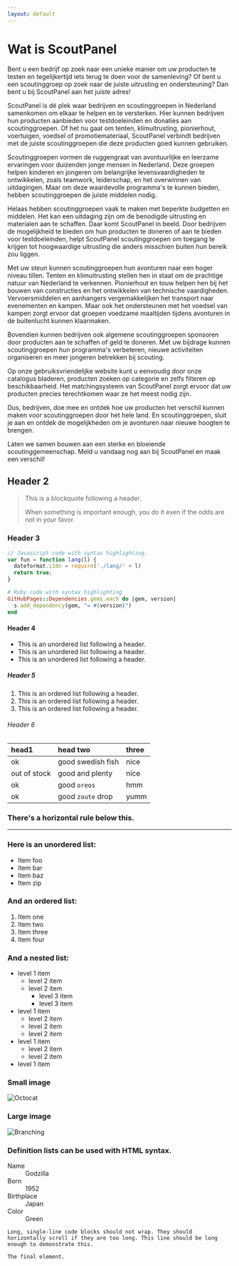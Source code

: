 ```yaml
---
layout: default
---
```


# Wat is ScoutPanel

Bent u een bedrijf op zoek naar een unieke manier om uw producten te testen en tegelijkertijd iets terug te doen voor de samenleving? Of bent u een scoutinggroep op zoek naar de juiste uitrusting en ondersteuning? Dan bent u bij ScoutPanel aan het juiste adres!

ScoutPanel is dé plek waar bedrijven en scoutinggroepen in Nederland samenkomen om elkaar te helpen en te versterken. Hier kunnen bedrijven hun producten aanbieden voor testdoeleinden en donaties aan scoutinggroepen. Of het nu gaat om tenten, klimuitrusting, pionierhout, voertuigen, voedsel of promotiemateriaal, ScoutPanel verbindt bedrijven met de juiste scoutinggroepen die deze producten goed kunnen gebruiken.

Scoutinggroepen vormen de ruggengraat van avontuurlijke en leerzame ervaringen voor duizenden jonge mensen in Nederland. Deze groepen helpen kinderen en jongeren om belangrijke levensvaardigheden te ontwikkelen, zoals teamwork, leiderschap, en het overwinnen van uitdagingen. Maar om deze waardevolle programma's te kunnen bieden, hebben scoutinggroepen de juiste middelen nodig.

Helaas hebben scoutinggroepen vaak te maken met beperkte budgetten en middelen. Het kan een uitdaging zijn om de benodigde uitrusting en materialen aan te schaffen. Daar komt ScoutPanel in beeld. Door bedrijven de mogelijkheid te bieden om hun producten te doneren of aan te bieden voor testdoeleinden, helpt ScoutPanel scoutinggroepen om toegang te krijgen tot hoogwaardige uitrusting die anders misschien buiten hun bereik zou liggen.

Met uw steun kunnen scoutinggroepen hun avonturen naar een hoger niveau tillen. Tenten en klimuitrusting stellen hen in staat om de prachtige natuur van Nederland te verkennen. Pionierhout en touw helpen hen bij het bouwen van constructies en het ontwikkelen van technische vaardigheden. Vervoersmiddelen en aanhangers vergemakkelijken het transport naar evenementen en kampen. Maar ook het ondersteunen met het voedsel van kampen zorgt ervoor dat groepen voedzame maaltijden tijdens avonturen in de buitenlucht kunnen klaarmaken.

Bovendien kunnen bedrijven ook algemene scoutinggroepen sponsoren door producten aan te schaffen of geld te doneren. Met uw bijdrage kunnen scoutinggroepen hun programma's verbeteren, nieuwe activiteiten organiseren en meer jongeren betrekken bij scouting.

Op onze gebruiksvriendelijke website kunt u eenvoudig door onze catalogus bladeren, producten zoeken op categorie en zelfs filteren op beschikbaarheid. Het matchingsysteem van ScoutPanel zorgt ervoor dat uw producten precies terechtkomen waar ze het meest nodig zijn.

Dus, bedrijven, doe mee en ontdek hoe uw producten het verschil kunnen maken voor scoutinggroepen door het hele land. En scoutinggroepen, sluit je aan en ontdek de mogelijkheden om je avonturen naar nieuwe hoogten te brengen.

Laten we samen bouwen aan een sterke en bloeiende scoutinggemeenschap. Meld u vandaag nog aan bij ScoutPanel en maak een verschil!

## Header 2

> This is a blockquote following a header.
>
> When something is important enough, you do it even if the odds are not in your favor.

### Header 3

```js
// Javascript code with syntax highlighting.
var fun = function lang(l) {
  dateformat.i18n = require('./lang/' + l)
  return true;
}
```

```ruby
# Ruby code with syntax highlighting
GitHubPages::Dependencies.gems.each do |gem, version|
  s.add_dependency(gem, "= #{version}")
end
```

#### Header 4

*   This is an unordered list following a header.
*   This is an unordered list following a header.
*   This is an unordered list following a header.

##### Header 5

1.  This is an ordered list following a header.
2.  This is an ordered list following a header.
3.  This is an ordered list following a header.

###### Header 6

| head1        | head two          | three |
|:-------------|:------------------|:------|
| ok           | good swedish fish | nice  |
| out of stock | good and plenty   | nice  |
| ok           | good `oreos`      | hmm   |
| ok           | good `zoute` drop | yumm  |

### There's a horizontal rule below this.

* * *

### Here is an unordered list:

*   Item foo
*   Item bar
*   Item baz
*   Item zip

### And an ordered list:

1.  Item one
1.  Item two
1.  Item three
1.  Item four

### And a nested list:

- level 1 item
  - level 2 item
  - level 2 item
    - level 3 item
    - level 3 item
- level 1 item
  - level 2 item
  - level 2 item
  - level 2 item
- level 1 item
  - level 2 item
  - level 2 item
- level 1 item

### Small image

![Octocat](https://github.githubassets.com/images/icons/emoji/octocat.png)

### Large image

![Branching](https://guides.github.com/activities/hello-world/branching.png)


### Definition lists can be used with HTML syntax.

<dl>
<dt>Name</dt>
<dd>Godzilla</dd>
<dt>Born</dt>
<dd>1952</dd>
<dt>Birthplace</dt>
<dd>Japan</dd>
<dt>Color</dt>
<dd>Green</dd>
</dl>

```
Long, single-line code blocks should not wrap. They should horizontally scroll if they are too long. This line should be long enough to demonstrate this.
```

```
The final element.
```
